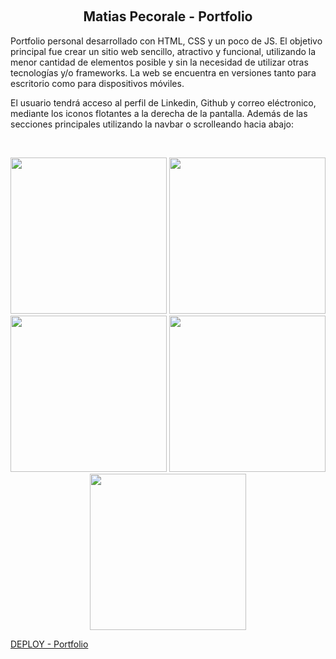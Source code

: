 &nbsp;
<h2 align="center" >Matias Pecorale - Portfolio</h2>
<p>Portfolio personal desarrollado con HTML, CSS y un poco de JS. El objetivo principal fue crear un sitio web sencillo, atractivo y funcional, utilizando la menor cantidad de elementos posible y sin la necesidad de utilizar otras tecnologías y/o frameworks. La web se encuentra en versiones tanto para escritorio como para dispositivos móviles.
</p>
<p>El usuario tendrá acceso al perfil de Linkedin, Github y correo eléctronico, mediante los iconos flotantes a la derecha de la pantalla. Además de las secciones principales utilizando la navbar o scrolleando hacia abajo: </p>
<br/>
<p align="center">
  <a><img width="250px" src="https://i.imgur.com/xQJ6IXM.png"></a>
  <a><img width="250px" src="https://i.imgur.com/SUQ24OD.png"/></a>
  <a><img width="250px" src="https://i.imgur.com/tXSzxc7.png"/></a>
  <a><img width="250px" src="https://i.imgur.com/dEztUAL.png"></a>
  <a><img width="250px" src="https://i.imgur.com/wzOTgX7.png"/></a>
<br/>
</p>

[DEPLOY - Portfolio](https://matias-pecorale.vercel.app/)

&nbsp;
